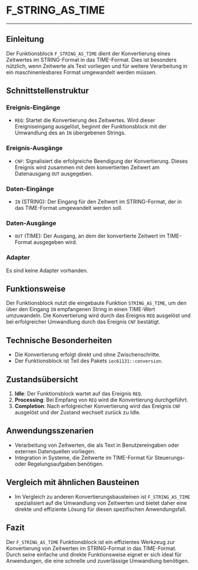 # F_STRING_AS_TIME

* * * * * * * * * *
## Einleitung
Der Funktionsblock `F_STRING_AS_TIME` dient der Konvertierung eines Zeitwertes im STRING-Format in das TIME-Format. Dies ist besonders nützlich, wenn Zeitwerte als Text vorliegen und für weitere Verarbeitung in ein maschinenlesbares Format umgewandelt werden müssen.

## Schnittstellenstruktur
### **Ereignis-Eingänge**
- `REQ`: Startet die Konvertierung des Zeitwertes. Wird dieser Ereigniseingang ausgelöst, beginnt der Funktionsblock mit der Umwandlung des an `IN` übergebenen Strings.

### **Ereignis-Ausgänge**
- `CNF`: Signalisiert die erfolgreiche Beendigung der Konvertierung. Dieses Ereignis wird zusammen mit dem konvertierten Zeitwert am Datenausgang `OUT` ausgegeben.

### **Daten-Eingänge**
- `IN` (STRING): Der Eingang für den Zeitwert im STRING-Format, der in das TIME-Format umgewandelt werden soll.

### **Daten-Ausgänge**
- `OUT` (TIME): Der Ausgang, an dem der konvertierte Zeitwert im TIME-Format ausgegeben wird.

### **Adapter**
Es sind keine Adapter vorhanden.

## Funktionsweise
Der Funktionsblock nutzt die eingebaute Funktion `STRING_AS_TIME`, um den über den Eingang `IN` empfangenen String in einen TIME-Wert umzuwandeln. Die Konvertierung wird durch das Ereignis `REQ` ausgelöst und bei erfolgreicher Umwandlung durch das Ereignis `CNF` bestätigt.

## Technische Besonderheiten
- Die Konvertierung erfolgt direkt und ohne Zwischenschritte.
- Der Funktionsblock ist Teil des Pakets `iec61131::conversion`.

## Zustandsübersicht
1. **Idle**: Der Funktionsblock wartet auf das Ereignis `REQ`.
2. **Processing**: Bei Empfang von `REQ` wird die Konvertierung durchgeführt.
3. **Completion**: Nach erfolgreicher Konvertierung wird das Ereignis `CNF` ausgelöst und der Zustand wechselt zurück zu Idle.

## Anwendungsszenarien
- Verarbeitung von Zeitwerten, die als Text in Benutzereingaben oder externen Datenquellen vorliegen.
- Integration in Systeme, die Zeitwerte im TIME-Format für Steuerungs- oder Regelungsaufgaben benötigen.

## Vergleich mit ähnlichen Bausteinen
- Im Vergleich zu anderen Konvertierungsbausteinen ist `F_STRING_AS_TIME` spezialisiert auf die Umwandlung von Zeitwerten und bietet daher eine direkte und effiziente Lösung für diesen spezifischen Anwendungsfall.

## Fazit
Der `F_STRING_AS_TIME` Funktionsblock ist ein effizientes Werkzeug zur Konvertierung von Zeitwerten im STRING-Format in das TIME-Format. Durch seine einfache und direkte Funktionsweise eignet er sich ideal für Anwendungen, die eine schnelle und zuverlässige Umwandlung benötigen.